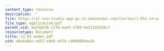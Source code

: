 ```yaml
---
content_type: resource
description: ''
file: https://ol-ocw-studio-app-qa.s3.amazonaws.com/courses/1-051-structural-engineering-design-fall-2003/a0a4a66ce657ebbbe474c00968b9aa3b_s3_03_model.pdf
file_type: application/pdf
parent_uid: be25bd38-11f6-eae5-570d-0a272d2648c7
resourcetype: Document
title: s3_03_model.pdf
uid: a0a4a66c-e657-ebbb-e474-c00968b9aa3b
---
```

